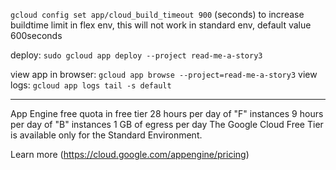 

`gcloud config set app/cloud_build_timeout 900` (seconds) to increase buildtime limit in flex env, this will not work in standard env, default value 600seconds

deploy: `sudo gcloud app deploy --project read-me-a-story3`

view app in browser: `gcloud app browse --project=read-me-a-story3`
view logs: `gcloud app logs tail -s default`



<hr>

App Engine free quota in free tier
28 hours per day of "F" instances
9 hours per day of "B" instances
1 GB of egress per day
The Google Cloud Free Tier is available only for the Standard Environment.

Learn more (https://cloud.google.com/appengine/pricing)

